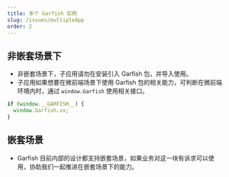 ```yaml
---
title: 多个 Garfish 实例
slug: /issues/multipleApp
order: 2
---
```


## 非嵌套场景下

- 非嵌套场景下，子应用请勿在安装引入 Garfish 包，并导入使用。
- 子应用如果想要在微前端场景下使用 Garfish 包的相关能力，可判断在微前端环境内时，通过 `window.Garfish` 使用相关接口。

```js
if (window.__GARFISH__) {
  window.Garfish.xx;
}
```

## 嵌套场景

- Garfish 目前内部的设计都支持嵌套场景，如果业务对这一块有诉求可以使用，协助我们一起推进在嵌套场景下的能力。
